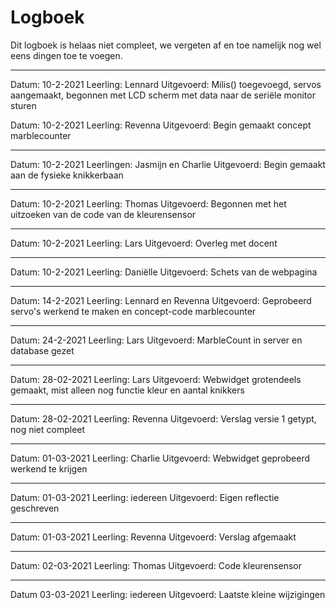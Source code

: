 # Logboek

Dit logboek is helaas niet compleet, we vergeten af en toe namelijk nog wel eens dingen toe te voegen.

---

Datum: 10-2-2021
Leerling: Lennard
Uitgevoerd: Milis() toegevoegd, servos aangemaakt, begonnen met LCD scherm met data naar de seriële monitor sturen


Datum: 10-2-2021
Leerling: Revenna 
Uitgevoerd: Begin gemaakt concept marblecounter

---

Datum: 10-2-2021
Leerlingen: Jasmijn en Charlie
Uitgevoerd: Begin gemaakt aan de fysieke knikkerbaan

---

Datum: 10-2-2021
Leerling: Thomas
Uitgevoerd: Begonnen met het uitzoeken van de code van de kleurensensor

---

Datum: 10-2-2021
Leerling: Lars 
Uitgevoerd: Overleg met docent

---

Datum: 10-2-2021
Leerling: Daniëlle 
Uitgevoerd: Schets van de webpagina

---

Datum: 14-2-2021
Leerling: Lennard en Revenna
Uitgevoerd: Geprobeerd servo's werkend te maken en concept-code marblecounter 

---

Datum: 24-2-2021
Leerling: Lars
Uitgevoerd: MarbleCount in server en database gezet

---

Datum: 28-02-2021
Leerling: Lars
Uitgevoerd: Webwidget grotendeels gemaakt, mist alleen nog functie kleur en aantal knikkers

---

Datum: 28-02-2021
Leerling: Revenna
Uitgevoerd: Verslag versie 1 getypt, nog niet compleet

---

Datum: 01-03-2021
Leerling: Charlie
Uitgevoerd: Webwidget geprobeerd werkend te krijgen

---

Datum: 01-03-2021
Leerling: iedereen
Uitgevoerd: Eigen reflectie geschreven

---

Datum: 01-03-2021
Leerling: Revenna
Uitgevoerd: Verslag afgemaakt 

--- 

Datum: 02-03-2021
Leerling: Thomas
Uitgevoerd: Code kleurensensor 

---
Datum 03-03-2021
Leerling: iedereen 
Uitgevoerd: Laatste kleine wijzigingen
